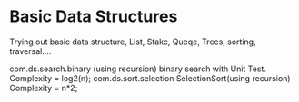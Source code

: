 # Basic Data Structures
Trying out basic data structure, List, Stakc, Queqe, Trees, sorting, traversal....

com.ds.search.binary (using recursion)
    binary search with Unit Test.  Complexity = log2(n);
com.ds.sort.selection
    SelectionSort(using recursion)
            Complexity = n*2;
